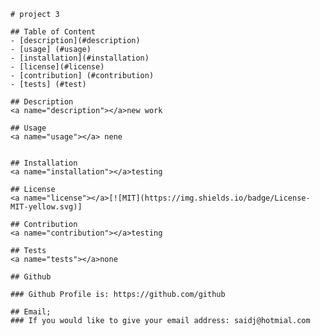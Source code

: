
    # project 3
      
    ## Table of Content
    - [description](#description)
    - [usage] (#usage)
    - [installation](#installation)
    - [license](#license)
    - [contribution] (#contribution)
    - [tests] (#test)

    ## Description
    <a name="description"></a>new work

    ## Usage
    <a name="usage"></a> nene


    ## Installation
    <a name="installation"></a>testing 

    ## License
    <a name="license"></a>[![MIT](https://img.shields.io/badge/License-MIT-yellow.svg)]

    ## Contribution
    <a name="contribution"></a>testing 

    ## Tests
    <a name="tests"></a>none

    ## Github

    ### Github Profile is: https://github.com/github

    ## Email;
    ### If you would like to give your email address: saidj@hotmial.com

